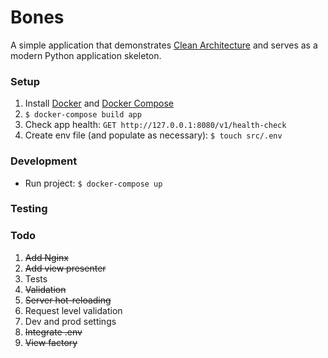 # Bones
A simple application that demonstrates [Clean Architecture](https://blog.cleancoder.com/uncle-bob/2012/08/13/the-clean-architecture.html) and serves as a modern Python application skeleton.

### Setup

1. Install [Docker](https://docs.docker.com/install/) and [Docker Compose](https://docs.docker.com/compose/install/)
2. `$ docker-compose build app`
3. Check app health: `GET http://127.0.0.1:8080/v1/health-check`
4. Create env file (and populate as necessary): `$ touch src/.env`

### Development

* Run project: `$ docker-compose up`

### Testing

### Todo

1. ~~Add Nginx~~
2. ~~Add view presenter~~
3. Tests
4. ~~Validation~~
5. ~~Server hot-reloading~~
6. Request level validation
7. Dev and prod settings
8. ~~Integrate .env~~
9. ~~View factory~~
